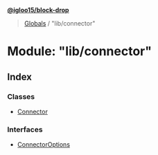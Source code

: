 **[@igloo15/block-drop](../README.md)**

> [Globals](../globals.md) / "lib/connector"

# Module: "lib/connector"

## Index

### Classes

* [Connector](../classes/_lib_connector_.connector.md)

### Interfaces

* [ConnectorOptions](../interfaces/_lib_connector_.connectoroptions.md)
